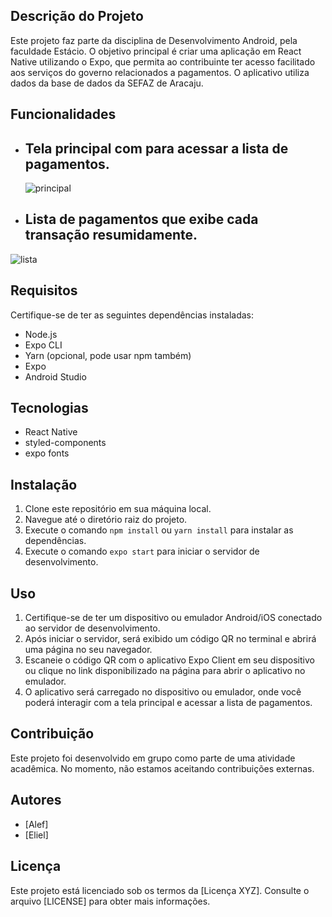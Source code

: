 ## Descrição do Projeto

Este projeto faz parte da disciplina de Desenvolvimento Android, pela faculdade Estácio. O objetivo principal é criar uma aplicação em React Native utilizando o Expo, que permita ao contribuinte ter acesso facilitado aos serviços do governo relacionados a pagamentos. O aplicativo utiliza dados da base de dados da SEFAZ de Aracaju.

## Funcionalidades

- ## Tela principal com para acessar a lista de pagamentos.
  ![principal](https://github.com/elieelsouza/sefaz/assets/111475913/e92dca74-4092-4204-b1b1-c7a7b3540cb5)

- ## Lista de pagamentos que exibe cada transação resumidamente.
 ![lista](https://github.com/elieelsouza/sefaz/assets/111475913/0e6b0a4b-4374-4d5f-8655-1a1f9eab9b1f)

## Requisitos

Certifique-se de ter as seguintes dependências instaladas:

- Node.js
- Expo CLI
- Yarn (opcional, pode usar npm também)
- Expo
- Android Studio

## Tecnologias

- React Native
- styled-components
- expo fonts

## Instalação

1. Clone este repositório em sua máquina local.
2. Navegue até o diretório raiz do projeto.
3. Execute o comando `npm install` ou `yarn install` para instalar as dependências.
4. Execute o comando `expo start` para iniciar o servidor de desenvolvimento.

## Uso

1. Certifique-se de ter um dispositivo ou emulador Android/iOS conectado ao servidor de desenvolvimento.
2. Após iniciar o servidor, será exibido um código QR no terminal e abrirá uma página no seu navegador.
3. Escaneie o código QR com o aplicativo Expo Client em seu dispositivo ou clique no link disponibilizado na página para abrir o aplicativo no emulador.
4. O aplicativo será carregado no dispositivo ou emulador, onde você poderá interagir com a tela principal e acessar a lista de pagamentos.

## Contribuição

Este projeto foi desenvolvido em grupo como parte de uma atividade acadêmica. No momento, não estamos aceitando contribuições externas.

## Autores

- [Alef]
- [Eliel]  

## Licença

Este projeto está licenciado sob os termos da [Licença XYZ]. Consulte o arquivo [LICENSE] para obter mais informações.
